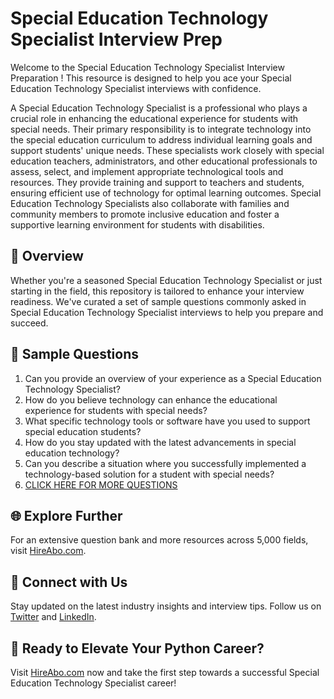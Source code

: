 # Special Education Technology Specialist Interview Prep

Welcome to the Special Education Technology Specialist Interview Preparation ! This resource is designed to help you ace your Special Education Technology Specialist interviews with confidence.

A Special Education Technology Specialist is a professional who plays a crucial role in enhancing the educational experience for students with special needs. Their primary responsibility is to integrate technology into the special education curriculum to address individual learning goals and support students' unique needs. These specialists work closely with special education teachers, administrators, and other educational professionals to assess, select, and implement appropriate technological tools and resources. They provide training and support to teachers and students, ensuring efficient use of technology for optimal learning outcomes. Special Education Technology Specialists also collaborate with families and community members to promote inclusive education and foster a supportive learning environment for students with disabilities.

## 🚀 Overview

Whether you're a seasoned Special Education Technology Specialist or just starting in the field, this repository is tailored to enhance your interview readiness. We've curated a set of sample questions commonly asked in Special Education Technology Specialist interviews to help you prepare and succeed.

## 📝 Sample Questions

1. Can you provide an overview of your experience as a Special Education Technology Specialist?
2. How do you believe technology can enhance the educational experience for students with special needs?
3. What specific technology tools or software have you used to support special education students?
4. How do you stay updated with the latest advancements in special education technology?
5. Can you describe a situation where you successfully implemented a technology-based solution for a student with special needs?
6. [CLICK HERE FOR MORE QUESTIONS](https://hireabo.com/job/4_3_46/Special%20Education%20Technology%20Specialist)

## 🌐 Explore Further

For an extensive question bank and more resources across 5,000 fields, visit [HireAbo.com](https://www.hireabo.com).

## 📱 Connect with Us

Stay updated on the latest industry insights and interview tips. Follow us on [Twitter](https://twitter.com/hireabo) and [LinkedIn](https://www.linkedin.com/in/hire-abo-3609972a8/).

## 🚀 Ready to Elevate Your Python Career?

Visit [HireAbo.com](https://www.hireabo.com) now and take the first step towards a successful Special Education Technology Specialist career!